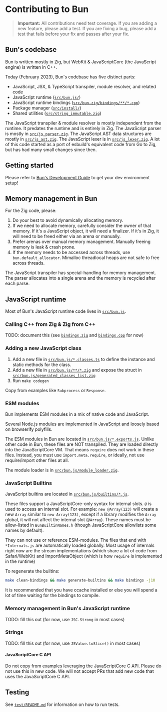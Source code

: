# Contributing to Bun

> **Important:** All contributions need test coverage. If you are adding a new feature, please add a test. If you are fixing a bug, please add a test that fails before your fix and passes after your fix.

## Bun's codebase

Bun is written mostly in Zig, but WebKit & JavaScriptCore (the JavaScript engine) is written in C++.

Today (February 2023), Bun's codebase has five distinct parts:

- JavaScript, JSX, & TypeScript transpiler, module resolver, and related code
- JavaScript runtime ([`src/bun.js/`](src/bun.js/))
- JavaScript runtime bindings ([`src/bun.zig/bindings/**/*.cpp`](src/bun.zig/bindings/))
- Package manager ([`src/install/`](src/install/))
- Shared utilities ([`src/string_immutable.zig`](src/string_immutable.zig))

The JavaScript transpiler & module resolver is mostly independent from the runtime. It predates the runtime and is entirely in Zig. The JavaScript parser is mostly in [`src/js_parser.zig`](src/js_parser.zig). The JavaScript AST data structures are mostly in [`src/js_ast.zig`](src/js_ast.zig). The JavaScript lexer is in [`src/js_lexer.zig`](src/js_lexer.zig). A lot of this code started as a port of esbuild's equivalent code from Go to Zig, but has had many small changes since then.

## Getting started

Please refer to [Bun's Development Guide](https://bun.sh/docs/project/developing) to get your dev environment setup!

## Memory management in Bun

For the Zig code, please:

1. Do your best to avoid dynamically allocating memory.
2. If we need to allocate memory, carefully consider the owner of that memory. If it's a JavaScript object, it will need a finalizer. If it's in Zig, it will need to be freed either via an arena or manually.
3. Prefer arenas over manual memory management. Manually freeing memory is leak & crash prone.
4. If the memory needs to be accessed across threads, use `bun.default_allocator`. Mimalloc threadlocal heaps are not safe to free across threads.

The JavaScript transpiler has special-handling for memory management. The parser allocates into a single arena and the memory is recycled after each parse.

## JavaScript runtime

Most of Bun's JavaScript runtime code lives in [`src/bun.js`](src/bun.js).

### Calling C++ from Zig & Zig from C++

TODO: document this (see [`bindings.zig`](src/bun.js/bindings/bindings.zig) and [`bindings.cpp`](src/bun.js/bindings/bindings.cpp) for now)

### Adding a new JavaScript class

1. Add a new file in [`src/bun.js/*.classes.ts`](src/bun.js) to define the instance and static methods for the class.
2. Add a new file in [`src/bun.js/**/*.zig`](src/bun.js) and expose the struct in [`src/bun.js/generated_classes_list.zig`](src/bun.js/generated_classes_list.zig)
3. Run `make codegen`

Copy from examples like `Subprocess` or `Response`.

### ESM modules

Bun implements ESM modules in a mix of native code and JavaScript.

Several Node.js modules are implemented in JavaScript and loosely based on browserify polyfills.

The ESM modules in Bun are located in [`src/bun.js/*.exports.js`](src/bun.js/). Unlike other code in Bun, these files are NOT transpiled. They are loaded directly into the JavaScriptCore VM. That means `require` does not work in these files. Instead, you must use `import.meta.require`, or ideally, not use require/import other files at all.

The module loader is in [`src/bun.js/module_loader.zig`](src/bun.js/module_loader.zig).

### JavaScript Builtins

JavaScript builtins are located in [`src/bun.js/builtins/*.js`](src/bun.js/builtins).

These files support a JavaScriptCore-only syntax for internal slots. `@` is used to access an internal slot. For example: `new @Array(123)` will create a new `Array` similar to `new Array(123)`, except if a library modifies the `Array` global, it will not affect the internal slot (`@Array`). These names must be allow-listed in `BunBuiltinNames.h` (though JavaScriptCore allowlists some names by default).

They can not use or reference ESM-modules. The files that end with `*Internals.js` are automatically loaded globally. Most usage of internals right now are the stream implementations (which share a lot of code from Safari/WebKit) and ImportMetaObject (which is how `require` is implemented in the runtime)

To regenerate the builtins:

```sh
make clean-bindings && make generate-builtins && make bindings -j10
```

It is recommended that you have ccache installed or else you will spend a lot of time waiting for the bindings to compile.

### Memory management in Bun's JavaScript runtime

TODO: fill this out (for now, use `JSC.Strong` in most cases)

### Strings

TODO: fill this out (for now, use `JSValue.toSlice()` in most cases)

#### JavaScriptCore C API

Do not copy from examples leveraging the JavaScriptCore C API. Please do not use this in new code. We will not accept PRs that add new code that uses the JavaScriptCore C API.

## Testing

See [`test/README.md`](test/README.md) for information on how to run tests.
